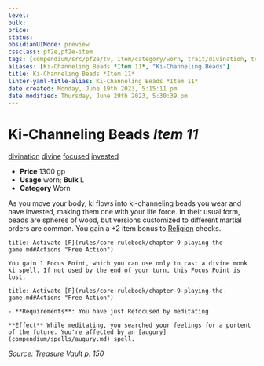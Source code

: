 ```yaml
---
level:
bulk:
price:
status:
obsidianUIMode: preview
cssclass: pf2e,pf2e-item
tags: [compendium/src/pf2e/tv, item/category/worn, trait/divination, trait/divine, trait/focused, trait/invested]
aliases: [Ki-Channeling Beads *Item 11*, "Ki-Channeling Beads"]
title: Ki-Channeling Beads *Item 11*
linter-yaml-title-alias: Ki-Channeling Beads *Item 11*
date created: Monday, June 19th 2023, 5:15:11 pm
date modified: Thursday, June 29th 2023, 5:30:39 pm
---
```


# Ki-Channeling Beads *Item 11*

[divination](rules/traits/divination.md) [divine](rules/traits/divine.md) [focused](rules/traits/focused.md) [invested](rules/traits/invested.md)  

- **Price** 1300 gp
- **Usage** worn; **Bulk** L
- **Category** Worn

As you move your body, ki flows into ki-channeling beads you wear and have invested, making them one with your life force. In their usual form, beads are spheres of wood, but versions customized to different martial orders are common. You gain a +2 item bonus to [Religion](compendium/skills.md#Religion) checks.

```ad-embed-ability
title: Activate [F](rules/core-rulebook/chapter-9-playing-the-game.md#Actions "Free Action")

You gain 1 Focus Point, which you can use only to cast a divine monk ki spell. If not used by the end of your turn, this Focus Point is lost.
```

```ad-embed-ability
title: Activate [F](rules/core-rulebook/chapter-9-playing-the-game.md#Actions "Free Action")

- **Requirements**: You have just Refocused by meditating

**Effect** While meditating, you searched your feelings for a portent of the future. You're affected by an [augury](compendium/spells/augury.md) spell.
```

*Source: Treasure Vault p. 150*
